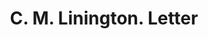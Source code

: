 ---
doi: 10.7916/D8ZC9DZF
date_other: '1892'
date_other_textual: '1892'
form: correspondence
genre:
- Letters (correspondence)
name:
- C. M. Linington
object_in_context_url: https://biggert.cul.columbia.edu/items/view/ave_biggert_00167
subject_hierarchical_geographic:
- Chicago, Illinois, United States
subject_name:
- C. M. Linington
title: C. M. Linington. Letter
sort_title: C. M. Linington. Letter
call_number: ave_biggert_00167
coordinates:
- 41.83694444444445,-87.68472222222222
pid: ave_biggert_00167
identifiers: ave_biggert_00167
permalink: /biggert/ave_biggert_00167/
layout: iiif-image-page
---